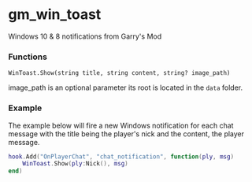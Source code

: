 # gm_win_toast
Windows 10 &amp; 8 notifications from Garry's Mod


### Functions

`WinToast.Show(string title, string content, string? image_path)`

image_path is an optional parameter its root is located in the `data` folder.

### Example

The example below will fire a new Windows notification for each chat message with the title being the player's nick and the content, the player message.
```lua
hook.Add("OnPlayerChat", "chat_notification", function(ply, msg)
	WinToast.Show(ply:Nick(), msg)
end)
```